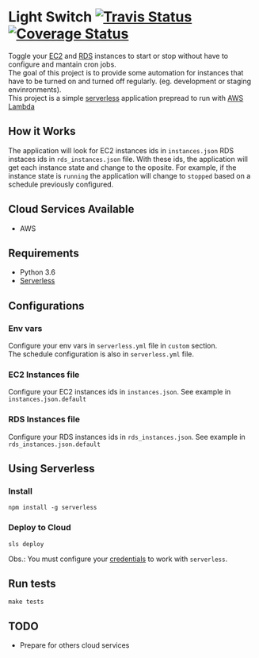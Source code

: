 # Light Switch <a href="https://travis-ci.org/lohanbodevan/light-switch"><img alt="Travis Status" src="https://travis-ci.org/lohanbodevan/light-switch.svg?branch=master"></a> [![Coverage Status](https://coveralls.io/repos/github/lohanbodevan/light-switch/badge.svg)](https://coveralls.io/github/lohanbodevan/light-switch)
Toggle your [EC2](https://aws.amazon.com/ec2/) and [RDS](https://aws.amazon.com/rds/) instances to start or stop without have to configure and mantain cron jobs.  
The goal of this project is to provide some automation for instances that have to be turned on and turned off regularly. (eg. development or staging envinronments).  
This project is a simple [serverless](https://en.wikipedia.org/wiki/Serverless_computing) application prepread to run with [AWS Lambda](https://aws.amazon.com//lambda)  

## How it Works
The application will look for EC2 instances ids in `instances.json` RDS instaces ids in `rds_instances.json` file. With these ids, the application will  
get each instance state and change to the oposite. For example, if the instance state is `running` the application will change to `stopped` based on a schedule previously configured.

## Cloud Services Available
* AWS

## Requirements
* Python 3.6
* [Serverless](https://serverless.com/)

## Configurations
### Env vars
Configure your env vars in `serverless.yml` file in `custom` section.  
The schedule configuration is also in `serverless.yml` file.

### EC2 Instances file
Configure your EC2 instances ids in `instances.json`. See example in `instances.json.default`

### RDS Instances file
Configure your RDS instances ids in `rds_instances.json`. See example in `rds_instances.json.default`

## Using Serverless
### Install
```
npm install -g serverless
```

### Deploy to Cloud
```
sls deploy
```

Obs.: You must configure your [credentials](http://docs.aws.amazon.com/cli/latest/topic/config-vars.html) to work with `serverless`.

## Run tests
```
make tests
```

## TODO
* Prepare for others cloud services
